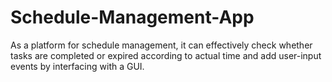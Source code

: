 # Schedule-Management-App
As a platform for schedule management, it can effectively check whether tasks are completed or expired according to actual time and add user-input events by interfacing with a GUI.
